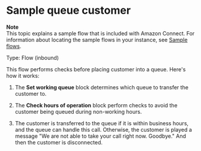 # Sample queue customer<a name="sample-queue-customer"></a>

**Note**  
This topic explains a sample flow that is included with Amazon Connect\. For information about locating the sample flows in your instance, see [Sample flows](contact-flow-samples.md)\. 

Type: Flow \(inbound\)

This flow performs checks before placing customer into a queue\. Here's how it works:

1. The **Set working queue** block determines which queue to transfer the customer to\.

1. The **Check hours of operation** block perform checks to avoid the customer being queued during non\-working hours\.

1. The customer is transferred to the queue if it is within business hours, and the queue can handle this call\. Otherwise, the customer is played a message "We are not able to take your call right now\. Goodbye\." And then the customer is disconnected\.